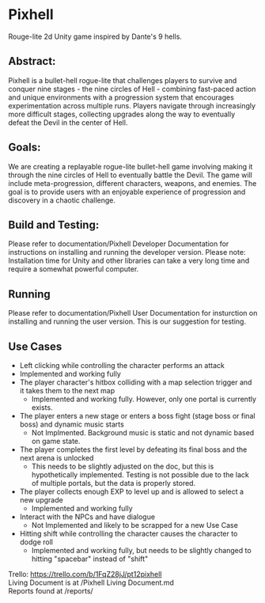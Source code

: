# Pixhell
Rouge-lite 2d Unity game inspired by Dante's 9 hells.

## Abstract:
Pixhell is a bullet-hell rogue-lite that challenges players to survive and conquer nine stages - the nine circles of Hell - combining fast-paced action and unique environments with a progression system that encourages experimentation across multiple runs. Players navigate through increasingly more difficult stages, collecting upgrades along the way to eventually defeat the Devil in the center of Hell.

## Goals:
We are creating a replayable rogue-lite bullet-hell game involving making it through the nine circles of Hell to eventually battle the Devil. The game will include meta-progression, different characters, weapons, and enemies. The goal is to provide users with an enjoyable experience of progression and discovery in a chaotic challenge.

## Build and Testing:
Please refer to documentation/Pixhell Developer Documentation for instructions on installing and running the developer version. Please note: Installation time for Unity and other libraries can take a very long time and require a somewhat powerful computer. 

## Running
Please refer to documentation/Pixhell User Documentation for insturction on installing and running the user version. This is our suggestion for testing. 

## Use Cases
-  Left clicking while controlling the character performs an attack
  - Implemented and working fully
- The player character's hitbox colliding with a map selection trigger and it takes them to the next map
  - Implemented and working fully. However, only one portal is currently exists.
- The player enters a new stage or enters a boss fight (stage boss or final boss) and dynamic music starts
  - Not Implmented. Background music is static and not dynamic based on game state.
- The player completes the first level by defeating its final boss and the next arena is unlocked
  - This needs to be slightly adjusted on the doc, but this is hypothetically implemented. Testing is not possible due to the lack of multiple portals, but the data is properly stored.
- The player collects enough EXP to level up and is allowed to select a new upgrade
  - Implemented and working fully
- Interact with the NPCs and have dialogue
  - Not Implemented and likely to be scrapped for a new Use Case
- Hitting shift while controlling the character causes the character to dodge roll
  - Implemented and working fully, but needs to be slightly changed to hitting "spacebar" instead of "shift"


Trello: https://trello.com/b/1FqZ28jJ/pt12pixhell <br>
Living Document is at /Pixhell Living Document.md <br>
Reports found at /reports/
